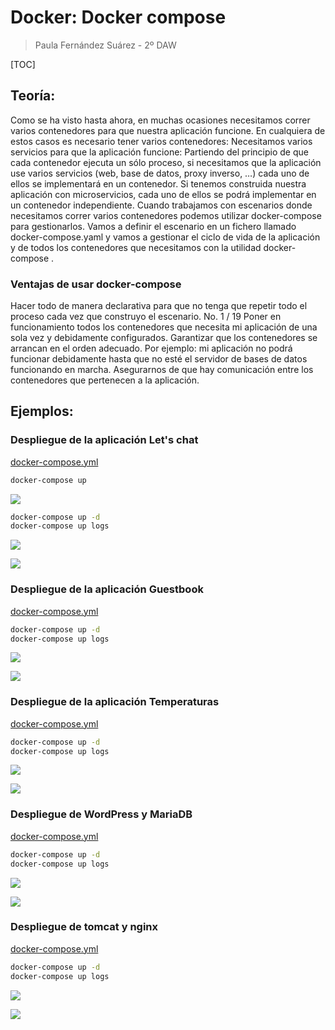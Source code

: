 # Docker: Docker compose

> Paula Fernández Suárez - 2º DAW 

[TOC]

## Teoría:
Como se ha visto hasta ahora, en muchas ocasiones necesitamos correr varios contenedores para
que nuestra aplicación funcione. En cualquiera de estos casos es necesario tener varios
contenedores:
Necesitamos varios servicios para que la aplicación funcione: Partiendo del principio de que
cada contenedor ejecuta un sólo proceso, si necesitamos que la aplicación use varios
servicios (web, base de datos, proxy inverso, …) cada uno de ellos se implementará en un
contenedor.
Si tenemos construida nuestra aplicación con microservicios, cada uno de ellos se podrá
implementar en un contenedor independiente.
Cuando trabajamos con escenarios donde necesitamos correr varios contenedores podemos
utilizar docker-compose para gestionarlos.
Vamos a definir el escenario en un fichero llamado docker-compose.yaml y vamos a gestionar el
ciclo de vida de la aplicación y de todos los contenedores que necesitamos con la utilidad docker-compose .
### Ventajas de usar docker-compose
Hacer todo de manera declarativa para que no tenga que repetir todo el proceso cada vez
que construyo el escenario.
No. 1 / 19
Poner en funcionamiento todos los contenedores que necesita mi aplicación de una sola vez
y debidamente configurados.
Garantizar que los contenedores se arrancan en el orden adecuado. Por ejemplo: mi
aplicación no podrá funcionar debidamente hasta que no esté el servidor de bases de datos
funcionando en marcha.
Asegurarnos de que hay comunicación entre los contenedores que pertenecen a la
aplicación.
## Ejemplos:

### Despliegue de la aplicación Let's chat

[docker-compose.yml](./files/ejemplo_01/docker-compose.yml)

```bash
docker-compose up
```

![](./images/ejemplo01_comando01.png)

```bash
docker-compose up -d
docker-compose up logs
```

![](./images/ejemplo01_comando02.png)

![](./images/ejemplo01_resultado.png)

### Despliegue de la aplicación Guestbook

[docker-compose.yml](./files/ejemplo_02/docker-compose.yml)

```bash
docker-compose up -d
docker-compose up logs
```

![](./images/ejemplo02_comando.png)

![](./images/ejemplo02_resultado.png)

### Despliegue de la aplicación Temperaturas

[docker-compose.yml](./files/ejemplo_03/docker-compose.yml)

```bash
docker-compose up -d
docker-compose up logs
```

![](./images/ejemplo03_comando.png)

![](./images/ejemplo03_resultado.png)

### Despliegue de WordPress y MariaDB

[docker-compose.yml](./files/ejemplo_04/bind_mount/docker-compose.yml)

```bash
docker-compose up -d
docker-compose up logs
```

![](./images/ejemplo04_comando.png)

![](./images/ejemplo04_resultado.png)

### Despliegue de tomcat y nginx

[docker-compose.yml](./files/ejemplo_05/docker-compose.yml)

```bash
docker-compose up -d
docker-compose up logs
```

![](./images/ejemplo05_comando.png)

![](./images/ejemplo05_resultado.png)